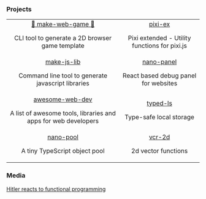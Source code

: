 <h3>Projects</h3>

<table>

<tr>
<td>

<div>
  <div align="center">
    <a align="center" href="https://github.com/sajmoni/make-web-game">👾 make-web-game 👾</a>
    <p align="center">CLI tool to generate a 2D browser game template</p>
  </div>
</div>

</td>
<td>

<div>
  <div align="center">
    <a align="center" href="https://github.com/sajmoni/pixi-ex">pixi-ex</a>
    <p align="center">Pixi extended - Utility functions for pixi.js</p>
  </div>
</div>

</td>
</tr>

<tr>
<td>

<div>
  <div align="center">
    <a align="center" href="https://github.com/sajmoni/make-js-lib">make-js-lib</a>
    <p align="center">Command line tool to generate javascript libraries</p>
  </div>
</div>

</td>
<td>

<div>
  <div align="center">
    <a align="center" href="https://github.com/sajmoni/nano-panel">nano-panel</a>
    <p align="center">React based debug panel for websites</p>
  </div>
</div>

</td>
</tr>

<tr>
<td>

<div>
  <div align="center">
    <a align="center" href="https://github.com/sajmoni/awesome-web-dev">awesome-web-dev</a>
    <p align="center">A list of awesome tools, libraries and apps for web developers</p>
  </div>
</div>

</td>
<td>

<div>
  <div align="center">
    <a align="center" href="https://github.com/sajmoni/typed-ls">typed-ls</a>
    <p align="center">Type-safe local storage</p>
  </div>
</div>

</td>
</tr>
  
<tr>
<td>

<div>
  <div align="center">
    <a align="center" href="https://github.com/sajmoni/nano-pool">nano-pool</a>
    <p align="center">A tiny TypeScript object pool</p>
  </div>
</div>

</td>
<td>

<div>
  <div align="center">
    <a align="center" href="https://github.com/sajmoni/vcr-2d">vcr-2d</a>
    <p align="center">2d vector functions</p>
  </div>
</div>

</td>
</tr>

</table>

<h3>Media</h3>

[Hitler reacts to functional programming](https://www.youtube.com/watch?v=ADqLBc1vFwIs)
